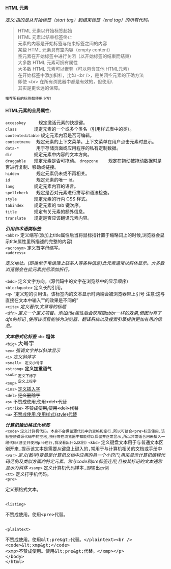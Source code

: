 #### HTML 元素
*定义:指的是从开始标签（start tag）到结束标签（end tag）的所有代码。*

>HTML 元素以开始标签起始  
HTML 元素以结束标签终止  
元素的内容是开始标签与结束标签之间的内容  
某些 HTML 元素具有空内容（empty content）  
空元素在开始标签中进行关闭（以开始标签的结束而结束）  
大多数 HTML 元素可拥有属性  
大多数 HTML 元素可以嵌套（可以包含其他 HTML元素）  
在开始标签中添加斜杠，比如 \<br />，是关闭空元素的正确方法  
即使 \<br> 在所有浏览器中都是有效的，但使用\ <br /> 其实是更长远的保障。  

<small>推荐所有的标签都使用小写!</small>

#### HTML元素的全局属性:
`accesskey 	   ` 规定激活元素的快捷键。  
`class 		 ` 规定元素的一个或多个类名（引用样式表中的类）。   
`contenteditable` 规定元素内容是否可编辑。  
`contextmenu  ` 规定元素的上下文菜单。上下文菜单在用户点击元素时显示。  
`data-* 	  ` 	用于存储页面或应用程序的私有定制数据。  
`dir 		 ` 规定元素中内容的文本方向。  
`draggable 	 ` 规定元素是否可拖动。
`dropzone 	 ` 规定在拖动被拖动数据时是否进行复制、移动或链接。   
`hidden 	  ` 	规定元素仍未或不再相关。  
`id 		  ` 	规定元素的唯一 id。   
`lang 		 ` 规定元素内容的语言。  
`spellcheck   ` 	规定是否对元素进行拼写和语法检查。  
`style 		 ` 规定元素的行内 CSS 样式。  
`tabindex 	 ` 规定元素的 tab 键次序。  
`title 		 ` 规定有关元素的额外信息。  
`translate 	 ` 规定是否应该翻译元素内容。  



***引用和术语类标签***    
`<abbr>`        	<abbr>定义缩写(添加上title属性后当将鼠标指针置于缩略词上的时候,浏览器会显示title属性里所描述的完整的内容)</abbr>  
`<acronym>`      	<acronym>定义首字母缩写。</acronym>    
`<address>`   		<address>定义地址。(即类似于电话簿上联系人等各种信息)此元素通常以斜体显示。大多数浏览器会在此元素前后添加折行。</address>    
`<bdo>`			    <bdo>定义文字方向。(源代码中的文字在浏览器中的显示顺序)</bdo>	  
`<blockquote>`	    <blockpuote>定义长的引用。</blockpuote>	  
`<q>`			    <q>定义短的引用语。该标签内的文本显示时两端会被浏览器带上引号	 注意:这与直接在文本中输入""的效果是不同的</q>	  
`<cite>`			<cite>定义著作,文章等的标题</cite>	
`<dfn>`			    <dfn>定义一个定义项目。添加title属性后会获得跟abbr一样的效果,但因为有了dfn的标记	,使得该项目能够为浏览器、翻译系统以及搜索引擎提供更加有用的信息。</dfn>	

***文本格式化标签***
`<b>`			<b>粗体</b>	    		    	
`<big>`			<big>大号字</big>         	 	
`<em>` 			<em>强调文字并以斜体显示</em>        	 	
`<i>` 			<i>定义斜体字</i>      		
`<small> `		<small>定义小号字</small>    	  
`<strong>` 		<strong>定义加重语气</strong>       
`<sub>`			<sub>定义下标字</sub>         
`<sup>`			<sup>定义上标字</sup>      
`<ins>`			<ins>定义插入字</ins>      
`<del>`			<del>定义删除字</del>      
`<s>` 			<s>不赞成使用,使用\<del>代替</s>       
`<strike>` 		<strike>不赞成使用,使用\<del>代替</strike>        
`<u>` 			<u>不赞成使用,使用样式(style)代替</u>             

***计算机输出格式化标签***   
`<code>`		<code>定义计算机代码。本身不会保留源代码中的空格和空行,所以可结合\<pre>标签使用,该标签使得源代码中的空格,换行等在浏览器中都能得以保留并正常显示,所以非常适合用来插入一段代码(甚至只使用pre也行,我没看出什么区别)</code>
`<kbd>` 		<kbd>定义键盘文本用于与普通文本区别开来,提示该文本是需要从键盘上键入的,常用于与计算机相关的文档或手册中</kbd>   
`<var>` 		<var>定义(数学)变量是计算机文档中应用的另一个小窍门,用来显示计算机编程代码范例及类似方面的特定元素。常与code和pre标签连用,且被其标记的文本通常显示为斜体</var>
`<samp>`		<samp>定义计算机代码样本,即输出示例</samp>  
`<tt>` 			<tt>定义打字机代码。</tt>               
`<pre>`			<pre>定义预格式文本。</pre>    
`<listing>`     <listing>不赞成使用。使用\<pre>代替。</listing>    
`<plaintext>`	<plaintext>不赞成使用。使用\<pre>代替。</plaintext>    
`<xmp>`			<xmp>不赞成使用。使用\<pre>代替。</xmp>    